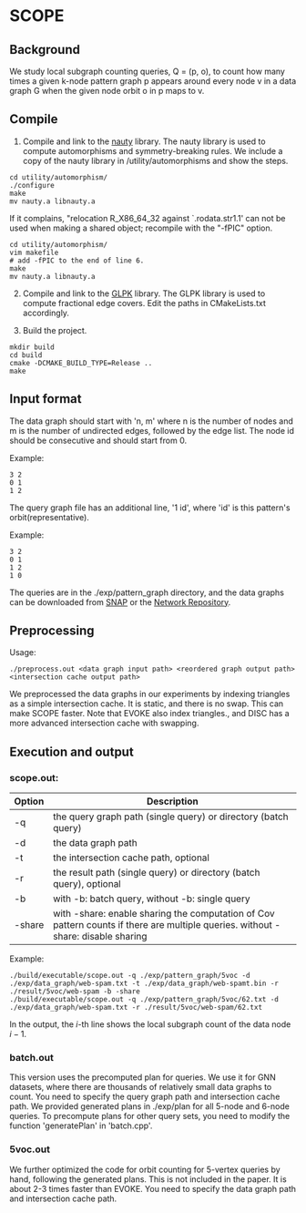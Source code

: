 # SCOPE

## Background

We study local subgraph counting queries, Q = (p, o), to count how many times a given k-node pattern graph p appears around every node v in a data graph G when the given node orbit o in p maps to v. 

## Compile

1. Compile and link to the [nauty](https://pallini.di.uniroma1.it) library.  The nauty library is used to compute automorphisms and symmetry-breaking rules. We include a copy of the nauty library in /utility/automorphisms and show the steps.

```shell
cd utility/automorphism/
./configure
make
mv nauty.a libnauty.a
```

If it complains, "relocation R_X86_64_32 against `.rodata.str1.1' can not be used when making a shared object; recompile with the "-fPIC" option. 

```shell
cd utility/automorphism/
vim makefile
# add -fPIC to the end of line 6.
make
mv nauty.a libnauty.a
```

2. Compile and link to the [GLPK](https://www.gnu.org/software/glpk/) library. The GLPK library is used to compute fractional edge covers. Edit the paths in CMakeLists.txt accordingly.

3. Build the project.

```shell
mkdir build
cd build
cmake -DCMAKE_BUILD_TYPE=Release ..
make
```

## Input format

The data graph should start with 'n, m' where n is the number of nodes and m is the number of undirected edges, followed by the edge list. The node id should be consecutive and should start from 0.

Example:

```
3 2
0 1
1 2
```

The query graph file has an additional line, '1 id', where 'id' is this pattern's orbit(representative).

Example:

```
3 2
0 1
1 2
1 0
```

The queries are in the ./exp/pattern_graph directory, and the data graphs can be downloaded from [SNAP](https://snap.stanford.edu/data/index.html) or the [Network Repository](https://networkrepository.com).

## Preprocessing

Usage:

```shell
./preprocess.out <data graph input path> <reordered graph output path> <intersection cache output path>
```

We preprocessed the data graphs in our experiments by indexing triangles as a simple intersection cache. It is static, and there is no swap. This can make SCOPE faster. Note that EVOKE also index triangles., and DISC has a more advanced intersection cache with swapping.

## Execution and output

### scope.out:

| Option | Description                                                  |
| ------ | ------------------------------------------------------------ |
| -q     | the query graph path (single query) or directory (batch query) |
| -d     | the data graph path                                          |
| -t     | the intersection cache path, optional                        |
| -r     | the result path (single query) or directory (batch query), optional |
| -b     | with -b: batch query, without -b: single query               |
| -share | with -share: enable sharing the computation of Cov pattern counts if there are multiple queries. without -share: disable sharing |

Example:

```
./build/executable/scope.out -q ./exp/pattern_graph/5voc -d ./exp/data_graph/web-spam.txt -t ./exp/data_graph/web-spamt.bin -r ./result/5voc/web-spam -b -share
./build/executable/scope.out -q ./exp/pattern_graph/5voc/62.txt -d ./exp/data_graph/web-spam.txt -r ./result/5voc/web-spam/62.txt
```

In the output, the $i$-th line shows the local subgraph count of the data node $i-1$.

### batch.out

This version uses the precomputed plan for queries. We use it for GNN datasets, where there are thousands of relatively small data graphs to count. You need to specify the query graph path and intersection cache path. We provided generated plans in ./exp/plan for all 5-node and 6-node queries. To precompute plans for other query sets, you need to modify the function 'generatePlan' in 'batch.cpp'.

### 5voc.out

We further optimized the code for orbit counting for 5-vertex queries by hand, following the generated plans. This is not included in the paper. It is about 2-3 times faster than EVOKE. You need to specify the data graph path and intersection cache path.

